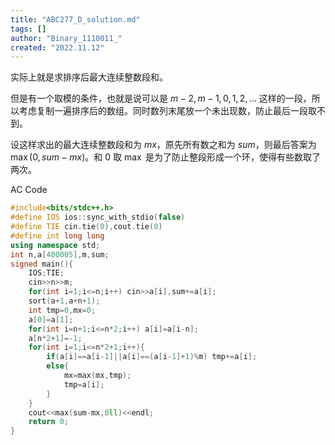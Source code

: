```yaml
---
title: "ABC277_D_solution.md"
tags: []
author: "Binary_1110011_"
created: "2022.11.12"
---
```


实际上就是求排序后最大连续整数段和。

但是有一个取模的条件，也就是说可以是 $m-2,m-1,0,1,2,\dots$ 这样的一段，所以考虑复制一遍排序后的数组。同时数列末尾放一个未出现数，防止最后一段取不到。

设这样求出的最大连续整数段和为 $mx$，原先所有数之和为 $sum$，则最后答案为 $\max(0,sum-mx)$。和 $0$ 取 $\max$ 是为了防止整段形成一个环，使得有些数取了两次。

AC Code

```cpp
#include<bits/stdc++.h>
#define IOS ios::sync_with_stdio(false)
#define TIE cin.tie(0),cout.tie(0)
#define int long long
using namespace std;
int n,a[400005],m,sum;
signed main(){
	IOS;TIE;
	cin>>n>>m;
	for(int i=1;i<=n;i++) cin>>a[i],sum+=a[i];
	sort(a+1,a+n+1);
	int tmp=0,mx=0;
	a[0]=a[1];
	for(int i=n+1;i<=n*2;i++) a[i]=a[i-n];
	a[n*2+1]=-1;
	for(int i=1;i<=n*2+1;i++){
		if(a[i]==a[i-1]||a[i]==(a[i-1]+1)%m) tmp+=a[i];
		else{
			mx=max(mx,tmp);
			tmp=a[i];
		}
	}
	cout<<max(sum-mx,0ll)<<endl;
	return 0;
} 

```